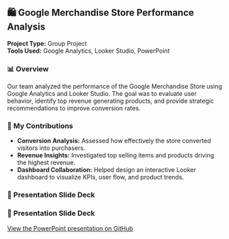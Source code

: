 ## 🛍️ Google Merchandise Store Performance Analysis

**Project Type:** Group Project  
**Tools Used:** Google Analytics, Looker Studio, PowerPoint  

### 📊 Overview
Our team analyzed the performance of the Google Merchandise Store using Google Analytics and Looker Studio. The goal was to evaluate user behavior, identify top revenue generating products, and provide strategic recommendations to improve conversion rates.

### 👤 My Contributions
- **Conversion Analysis:** Assessed how effectively the store converted visitors into purchasers.
- **Revenue Insights:** Investigated top selling items and products driving the highest revenue.
- **Dashboard Collaboration:** Helped design an interactive Looker dashboard to visualize KPIs, user flow, and product trends.

 ### 📎 Presentation Slide Deck  
### 📎 Presentation Slide Deck  
[View the PowerPoint presentation on GitHub](https://github.com/alanaahart/AD688-Google-Merchandise-Store-Performance/blob/main/Ahart_Alana_AD688%20Final%20Presentation-1.pdf)

